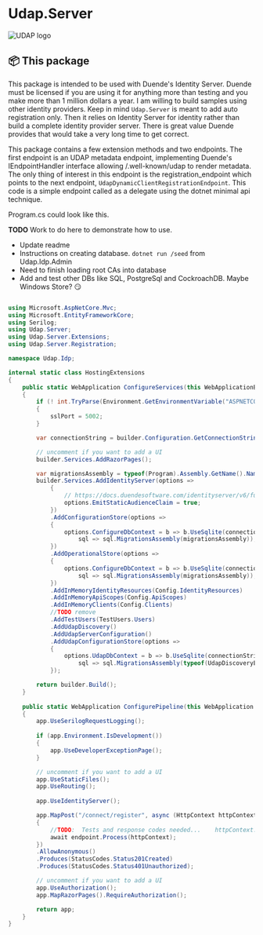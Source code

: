 # Udap.Server

![UDAP logo](https://avatars.githubusercontent.com/u/77421324?s=48&v=4)

## 📦 This package

This package is intended to be used with Duende's Identity Server.  Duende must be licensed if you are using it for anything more than testing and you make more than 1 million dollars a year.  I am willing to build samples using other identity providers.  Keep in mind `Udap.Server` is meant to add auto registration only.  Then it relies on Identity Server for identity rather than build a complete identity provider server.  There is great value Duende provides that would take a very long time to get correct.  

This package contains a few extension methods and two endpoints.  The first endpoint is an UDAP metadata endpoint, implementing Duende's IEndpointHandler interface allowing /.well-known/udap to render metadata.  The only thing of interest in this endpoint is the registration_endpoint which points to the next endpoint, `UdapDynamicClientRegistrationEndpoint`.  This code is a simple endpoint called as a delegate using the dotnet minimal api technique.  

Program.cs could look like this.

**TODO**
Work to do here to demonstrate how to use.

- Update readme
- Instructions on creating database.  `dotnet run /seed` from Udap.Idp.Admin
- Need to finish loading root CAs into database
- Add and test other DBs like SQL, PostgreSql and CockroachDB.  Maybe Windows Store? :smirk:

```csharp

using Microsoft.AspNetCore.Mvc;
using Microsoft.EntityFrameworkCore;
using Serilog;
using Udap.Server;
using Udap.Server.Extensions;
using Udap.Server.Registration;

namespace Udap.Idp;

internal static class HostingExtensions
{
    public static WebApplication ConfigureServices(this WebApplicationBuilder builder)
    {
        if (! int.TryParse(Environment.GetEnvironmentVariable("ASPNETCORE_HTTPS_PORT"), out int sslPort))
        {
            sslPort = 5002;
        }

        var connectionString = builder.Configuration.GetConnectionString("DefaultConnection");

        // uncomment if you want to add a UI
        builder.Services.AddRazorPages();

        var migrationsAssembly = typeof(Program).Assembly.GetName().Name;
        builder.Services.AddIdentityServer(options =>
            {
                // https://docs.duendesoftware.com/identityserver/v6/fundamentals/resources/api_scopes#authorization-based-on-scopes
                options.EmitStaticAudienceClaim = true;
            })
            .AddConfigurationStore(options =>
            {
                options.ConfigureDbContext = b => b.UseSqlite(connectionString,
                    sql => sql.MigrationsAssembly(migrationsAssembly));
            })
            .AddOperationalStore(options =>
            {
                options.ConfigureDbContext = b => b.UseSqlite(connectionString,
                    sql => sql.MigrationsAssembly(migrationsAssembly));
            })
            .AddInMemoryIdentityResources(Config.IdentityResources)
            .AddInMemoryApiScopes(Config.ApiScopes)
            .AddInMemoryClients(Config.Clients)
            //TODO remove
            .AddTestUsers(TestUsers.Users)
            .AddUdapDiscovery()
            .AddUdapServerConfiguration()
            .AddUdapConfigurationStore(options =>
            {
                options.UdapDbContext = b => b.UseSqlite(connectionString,
                    sql => sql.MigrationsAssembly(typeof(UdapDiscoveryEndpoint).Assembly.FullName));
            });

        return builder.Build();
    }
    
    public static WebApplication ConfigurePipeline(this WebApplication app)
    { 
        app.UseSerilogRequestLogging();
    
        if (app.Environment.IsDevelopment())
        {
            app.UseDeveloperExceptionPage();
        }

        // uncomment if you want to add a UI
        app.UseStaticFiles();
        app.UseRouting();
            
        app.UseIdentityServer();

        app.MapPost("/connect/register", async (HttpContext httpContext, [FromServices] UdapDynamicClientRegistrationEndpoint endpoint) =>
        {
            //TODO:  Tests and response codes needed...    httpContext.Response
            await endpoint.Process(httpContext);
        })
        .AllowAnonymous()
        .Produces(StatusCodes.Status201Created)
        .Produces(StatusCodes.Status401Unauthorized);

        // uncomment if you want to add a UI
        app.UseAuthorization();
        app.MapRazorPages().RequireAuthorization();

        return app;
    }
}


```
